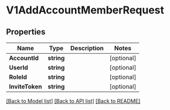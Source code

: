 # V1AddAccountMemberRequest

## Properties

Name | Type | Description | Notes
------------ | ------------- | ------------- | -------------
**AccountId** | **string** |  | [optional] 
**UserId** | **string** |  | [optional] 
**RoleId** | **string** |  | [optional] 
**InviteToken** | **string** |  | [optional] 

[[Back to Model list]](../README.md#documentation-for-models) [[Back to API list]](../README.md#documentation-for-api-endpoints) [[Back to README]](../README.md)


